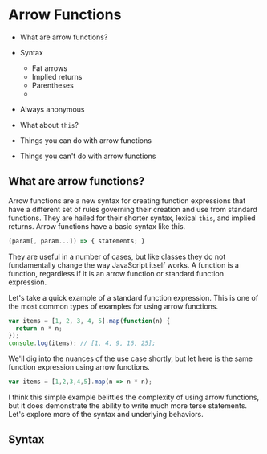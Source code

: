 # Arrow Functions

* What are arrow functions?
* Syntax
  * Fat arrows
  * Implied returns
  * Parentheses
  * 

* Always anonymous
* What about `this`?
* Things you can do with arrow functions
* Things you can't do with arrow functions

## What are arrow functions?

Arrow functions are a new syntax for creating function expressions that have a different set of rules governing their creation and use from standard functions. They are hailed for their shorter syntax, lexical `this`, and implied returns. Arrow functions have a basic syntax like this.

```js
(param[, param...]) => { statements; }
```

They are useful in a number of cases, but like classes they do not fundamentally change the way JavaScript itself works. A function is a function, regardless if it is an arrow function or standard function expression.

Let's take a quick example of a standard function expression. This is one of the most common types of examples for using arrow functions.

```js
var items = [1, 2, 3, 4, 5].map(function(n) {
  return n * n;
});
console.log(items); // [1, 4, 9, 16, 25];
```

We'll dig into the nuances of the use case shortly, but let here is the same function expression using arrow functions.

```javascript
var items = [1,2,3,4,5].map(n => n * n);
```

I think this simple example belittles the complexity of using arrow functions, but it does demonstrate the ability to write much more terse statements. Let's explore more of the syntax and underlying behaviors.

## Syntax



